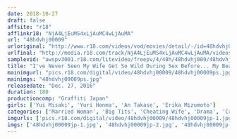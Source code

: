 ```yaml
---
date: 2018-10-27
draft: false
affsite: "r18"
afflinkr18: "NjA4LjEuMS4xLjAuMC4wLjAuMA"
url: "48hdvhj00009"
urloriginal: "http://www.r18.com/videos/vod/movies/detail/-/id=48hdvhj00009"
urlfinal: "http://media.r18.com/track/NjA4LjEuMS4xLjAuMC4wLjAuMA/videos/vod/movies/detail/-/id=48hdvhj00009"
samplevid: "awspv3001.r18.com/litevideo/freepv/4/48h/48hdvhj009/48hdvhj009_dmb_w.mp4"
title: "I've Never Seen My Wife Get So Wild During Sex Before... My Beautiful Wife Cumming Like Crazy With Another Man Between Her Legs"
mainimgurl: "pics.r18.com/digital/video/48hdvhj00009/48hdvhj00009ps.jpg"
mainimgs: "48hdvhj00009ps.jpg"
releasedate: "Dec. 27, 2016"
duration: 180
productioncomp: "Graffiti Japan"
girls: ['Yui Misaki', 'Yuri Honma', 'An Takase', 'Erika Mizumoto']
categories: ['Married Woman', 'Big Tits', 'Cheating Wife', 'Drama', 'Creampie', 'Hi-Def']
imgurls: ['pics.r18.com/digital/video/48hdvhj00009/48hdvhj00009jp-1.jpg', 'pics.r18.com/digital/video/48hdvhj00009/48hdvhj00009jp-2.jpg', 'pics.r18.com/digital/video/48hdvhj00009/48hdvhj00009jp-3.jpg', 'pics.r18.com/digital/video/48hdvhj00009/48hdvhj00009jp-4.jpg', 'pics.r18.com/digital/video/48hdvhj00009/48hdvhj00009jp-5.jpg', 'pics.r18.com/digital/video/48hdvhj00009/48hdvhj00009jp-6.jpg', 'pics.r18.com/digital/video/48hdvhj00009/48hdvhj00009jp-7.jpg', 'pics.r18.com/digital/video/48hdvhj00009/48hdvhj00009jp-8.jpg', 'pics.r18.com/digital/video/48hdvhj00009/48hdvhj00009jp-9.jpg', 'pics.r18.com/digital/video/48hdvhj00009/48hdvhj00009jp-10.jpg', 'pics.r18.com/digital/video/48hdvhj00009/48hdvhj00009jp-11.jpg', 'pics.r18.com/digital/video/48hdvhj00009/48hdvhj00009jp-12.jpg', 'pics.r18.com/digital/video/48hdvhj00009/48hdvhj00009jp-13.jpg', 'pics.r18.com/digital/video/48hdvhj00009/48hdvhj00009jp-14.jpg', 'pics.r18.com/digital/video/48hdvhj00009/48hdvhj00009jp-15.jpg', 'pics.r18.com/digital/video/48hdvhj00009/48hdvhj00009jp-16.jpg', 'pics.r18.com/digital/video/48hdvhj00009/48hdvhj00009jp-17.jpg', 'pics.r18.com/digital/video/48hdvhj00009/48hdvhj00009jp-18.jpg', 'pics.r18.com/digital/video/48hdvhj00009/48hdvhj00009jp-19.jpg', 'pics.r18.com/digital/video/48hdvhj00009/48hdvhj00009jp-20.jpg']
imgs: ['48hdvhj00009jp-1.jpg', '48hdvhj00009jp-2.jpg', '48hdvhj00009jp-3.jpg', '48hdvhj00009jp-4.jpg', '48hdvhj00009jp-5.jpg', '48hdvhj00009jp-6.jpg', '48hdvhj00009jp-7.jpg', '48hdvhj00009jp-8.jpg', '48hdvhj00009jp-9.jpg', '48hdvhj00009jp-10.jpg', '48hdvhj00009jp-11.jpg', '48hdvhj00009jp-12.jpg', '48hdvhj00009jp-13.jpg', '48hdvhj00009jp-14.jpg', '48hdvhj00009jp-15.jpg', '48hdvhj00009jp-16.jpg', '48hdvhj00009jp-17.jpg', '48hdvhj00009jp-18.jpg', '48hdvhj00009jp-19.jpg', '48hdvhj00009jp-20.jpg']
---
```

